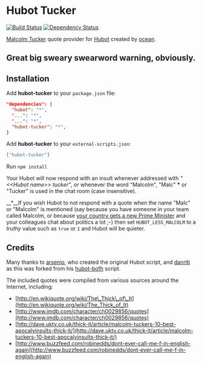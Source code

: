 # Hubot Tucker

[![Build Status](https://travis-ci.org/ocean/hubot-tucker.svg)](https://travis-ci.org/ocean/hubot-tucker) [![Dependency Status](https://david-dm.org/ocean/hubot-tucker.svg?style=flat-square)](https://david-dm.org/ocean/hubot-tucker)

[Malcolm Tucker](https://en.wikipedia.org/wiki/Malcolm_Tucker) quote provider for [Hubot](https://hubot.github.com) created by [ocean][1].

## Great big sweary swearword warning, obviously.

## Installation

Add **hubot-tucker** to your `package.json` file:

```json
"dependencies": {
  "hubot": "*",
  "...": "*",
  "...": "*",
  "hubot-tucker": "*",
}
```

Add **hubot-tucker** to your `external-scripts.json`:

```json
["hubot-tucker"]
```

Run `npm install`

Your Hubot will now respond with an insult whenever addressed with *"&lt;&lt;Hubot name&gt;&gt; tucker"*, or whenever the word "Malcolm", "Malc" __*__ or "Tucker" is used in the chat room (case insensitive).

__*__If you wish Hubot to not respond with a quote when the name "Malc" or "Malcolm" is mentioned (say because you have someone in your team called Malcolm, or because [your country gets a new Prime Minister][5] and your colleagues chat about politics a lot ;-) then set `HUBOT_LESS_MALCOLM` to a *truthy* value such as `true` or `1` and Hubot will be quieter.

## Credits

Many thanks to [arsenio][2], who created the original Hubot script, and [danriti][3] as this was forked from his [hubot-bofh][4] script.

The included quotes were compiled from various sources around the Internet, including:

- [http://en.wikiquote.org/wiki/The\_Thick\_of\_It](http://en.wikiquote.org/wiki/The_Thick_of_It)
- [http://www.imdb.com/character/ch0029856/quotes](http://www.imdb.com/character/ch0029856/quotes)
- [http://dave.uktv.co.uk/thick-it/article/malcolm-tuckers-10-best-apocalyinsults-thick-it/](http://dave.uktv.co.uk/thick-it/article/malcolm-tuckers-10-best-apocalyinsults-thick-it/)
- [http://www.buzzfeed.com/robinedds/dont-ever-call-me-f-in-english-again](http://www.buzzfeed.com/robinedds/dont-ever-call-me-f-in-english-again)

[1]: https://twitter.com/ocean
[2]: https://github.com/arsenio
[3]: https://github.com/danriti
[4]: https://github.com/danriti/hubot-bofh
[5]: https://en.wikipedia.org/wiki/Malcolm_Turnbull
